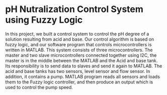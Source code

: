 # pH Nutralization Control System using Fuzzy Logic

In this project, we built a control system to control the pH degree of a solution resulting from acid and base. Our control algorithm is based on fuzzy logic, and our software program that controls microcontrollers is written in MATLAB. This system consists of three microcontrollers. The master and two slave microcontrollers connected together using I2C, the master is in the middle between the MATLAB and the Acid and base tank. Its responsibility is to send data to slaves and send it again to MATLAB. The acid and base tanks has two sensors, level sensor and flow sensor. In addition, it contains a pump. MATLAB program reads all sensors and loads them to the Fuzzy logic controller, and then produce an output which is used to control the pump speed.
